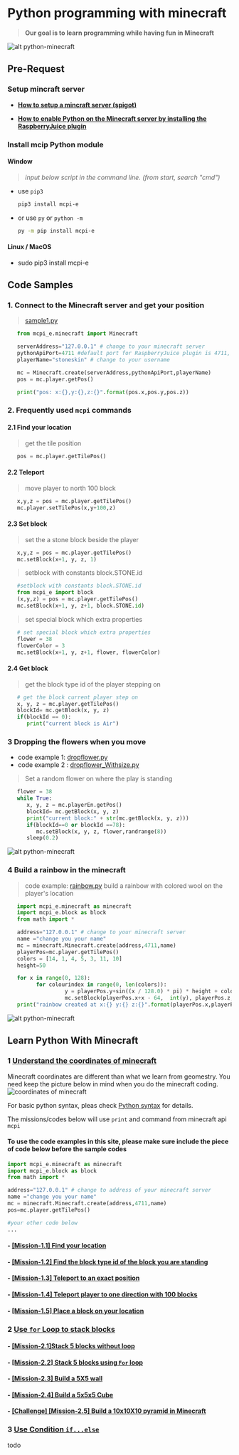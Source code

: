 # Python programming with minecraft

<!-- Introductions and Python Code examples for kids to learn python programming with minecraft.  The Python code will run  with a modified MCPI (Pi edition API Python Library) call `mcpi-e`, and a mincraft server call spigot with the  RaspberryJuice plugin installed. -->

> **Our goal is to learn programming while having fun in Minecraft**

![alt python-minecraft](./documents/ProgrammingWithMineCraftPython.png)

## Pre-Request

### Setup mincraft server

- **[How to setup a mincraft server (spigot)](./documents/1_SetUpMineCraftServer/1.1_HowToSetUpMineCraftServer.md)**
  
- **[How to enable Python on the Minecraft server by installing the RaspberryJuice plugin](./documents/1_SetUpMineCraftServer/1.2_HowToEnablePythonForMineCraftServer.md)**

### Install mcip Python module

#### Window

>*input below script in the command line. (from start, search "cmd")*

- use `pip3`
  
  ```bash
  pip3 install mcpi-e
  ```

- or use `py` or `python -m`
  
  ```bash
  py -m pip install mcpi-e
  ```

#### Linux / MacOS

- sudo pip3 install mcpi-e

## Code Samples

### 1. Connect to the Minecraft server and get your position

   >[sample1.py](./0.1-Sample1.py)

```python
   from mcpi_e.minecraft import Minecraft

   serverAddress="127.0.0.1" # change to your minecraft server
   pythonApiPort=4711 #default port for RaspberryJuice plugin is 4711, it could be changed in plugins\RaspberryJuice\config.yml
   playerName="stoneskin" # change to your username

   mc = Minecraft.create(serverAddress,pythonApiPort,playerName)
   pos = mc.player.getPos()

   print("pos: x:{},y:{},z:{}".format(pos.x,pos.y,pos.z))
```

### 2. Frequently used `mcpi` commands

#### 2.1 Find your location

> get the tile position

```python
   pos = mc.player.getTilePos()

```

#### 2.2 Teleport

> move player to north 100 block

```python
   x,y,z = pos = mc.player.getTilePos()
   mc.player.setTilePos(x,y+100,z)
```

#### 2.3 Set block

>set the a stone block beside the player

```python
   x,y,z = pos = mc.player.getTilePos()
   mc.setBlock(x+1, y, z, 1)
```

>setblock with constants block.STONE.id

```python
   #setblock with constants block.STONE.id
   from mcpi_e import block
   (x,y,z) = pos = mc.player.getTilePos()
   mc.setBlock(x+1, y, z+1, block.STONE.id)
```

>set special block which extra properties

```python
   # set special block which extra properties
   flower = 38
   flowerColor = 3
   mc.setBlock(x+1, y, z+1, flower, flowerColor)
```

#### 2.4 Get block

>get the block type id of the player stepping on

```python
   # get the block current player step on
   x, y, z = mc.player.getTilePos()
   blockId= mc.getBlock(x, y, z)
   if(blockId == 0):
      print("current block is Air")
```

### 3 Dropping the flowers when you move

- code example 1: [dropflower.py](./samples/dropflower.py)
- code example 2 : [dropflower_Withsize.py](./samples/dropflower_withsize.py)

>Set a random flower on where the play is standing

```python
   flower = 38
   while True:
      x, y, z = mc.playerEn.getPos()
      blockId= mc.getBlock(x, y, z)
      print("current block:" + str(mc.getBlock(x, y, z)))
      if(blockId==0 or blockId ==78):
         mc.setBlock(x, y, z, flower,randrange(8))
      sleep(0.2)
```

![alt python-minecraft](./documents/dropflowers.png)

### 4 Build a rainbow in the minecraft

>code example: [rainbow.py](./samples/rainbow.py)
>build a rainbow with colored wool on the player's location

```python
   import mcpi_e.minecraft as minecraft
   import mcpi_e.block as block
   from math import *

   address="127.0.0.1" # change to your minecraft server
   name ="change you your name"
   mc = minecraft.Minecraft.create(address,4711,name)
   playerPos=mc.player.getTilePos()
   colors = [14, 1, 4, 5, 3, 11, 10]
   height=50

   for x in range(0, 128):
         for colourindex in range(0, len(colors)):
                  y = playerPos.y+sin((x / 128.0) * pi) * height + colourindex
                  mc.setBlock(playerPos.x+x - 64,  int(y), playerPos.z, block.WOOL.id, colors[len(colors) - 1 - colourindex])
   print("rainbow created at x:{} y:{} z:{}".format(playerPos.x,playerPos.y,playerPos.z))

```

![alt python-minecraft](./documents/rainbow.png)

## Learn Python With Minecraft

### 1 [Understand the coordinates of minecraft](./document/../documents/2_LearnPythonWithMineCraft/2.1_Understand_the_coordinates_of_minecraft.md)

Minecraft coordinates are different than what we learn from geomestry. You need keep the picture below in mind when you do the minecraft coding.
![coordinates of minecraft](./documents/minecraft_Coordinates.png)

For basic python syntax, pleas check [Python syntax](https://www.w3schools.com/python/python_syntax.asp) for details.

The missions/codes below will use `print` and command from minecraft api `mcpi`

#### To use the code examples in this site, please make sure include the piece of code below before the sample codes

```python
import mcpi_e.minecraft as minecraft
import mcpi_e.block as block
from math import *

address="127.0.0.1" # change to address of your minecraft server
name ="change you your name"
mc = minecraft.Minecraft.create(address,4711,name)
pos=mc.player.getTilePos()

#your other code below
...

```

#### - [[Mission-1.1] Find your location](./documents/2_LearnPythonWithMineCraft/2.1_Understand_the_coordinates_of_minecraft.md#--mission-11-find-your-location)

#### - [[Mission-1.2] Find the block type id of the block you are standing](./documents/2_LearnPythonWithMineCraft/2.1_Understand_the_coordinates_of_minecraft.md#--mission-12-find-the-block-type-id-of-the-block-you-are-standing)

#### - [[Mission-1.3] Teleport to an exact position](./documents/2_LearnPythonWithMineCraft/2.1_Understand_the_coordinates_of_minecraft.md#--mission-13-teleport-to-an-exact-position)

#### - [[Mission-1.4] Teleport player to one direction with 100 blocks](./documents/2_LearnPythonWithMineCraft/2.1_Understand_the_coordinates_of_minecraft.md#--mission-14-teleport-you-to-one-direction-with-100-blocks)

#### - [[Mission-1.5] Place a block on your location](./documents/2_LearnPythonWithMineCraft/2.1_Understand_the_coordinates_of_minecraft.md#--mission-15-place-a-block-on-your-location)

### 2 [Use `for` Loop to stack blocks](./documents/2_LearnPythonWithMineCraft/2.2_Use_for_loop_to_stack_blocks.md#2-use-for-loop-to-stack-blocks)

#### - [[Mission-2.1]Stack 5 blocks without loop](./documents/2_LearnPythonWithMineCraft/2.2_Use_for_loop_to_stack_blocks.md#--mission-21stack-5-blocks-without-loop)

#### - [[Mission-2.2] Stack 5 blocks using `For` loop](./documents/2_LearnPythonWithMineCraft/2.2_Use_for_loop_to_stack_blocks.md#--mission-22-stack-5-blocks-by-using-for-loop)


#### - [[Mission-2.3] Build a 5X5 wall](./documents/2_LearnPythonWithMineCraft/2.2_Use_for_loop_to_stack_blocks.md#--mission-23-build-a-5x5-wall)

#### - [[Mission-2.4] Build a 5x5x5 Cube](./documents/2_LearnPythonWithMineCraft/2.2_Use_for_loop_to_stack_blocks.md#--mission-24-build-a-5x5x5-cube)

#### - [[Challenge] [Mission-2.5] Build a 10x10X10 pyramid in Minecraft](./documents/2_LearnPythonWithMineCraft/2.2_Use_for_loop_to_stack_blocks.md#--challenge-mission-25-build-a-10x10x10-pyramid-in-minecraft)

### 3 [Use Condition `if...else`](./documents/2_LearnPythonWithMineCraft/2.3_Use_condition_minecraft_to_find_block.md#3-use-condition-ifelse)

todo

